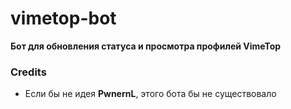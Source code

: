 # vimetop-bot
**Бот для обновления статуса и просмотра профилей VimeTop**

### Credits
- Если бы не идея **PwnernL**, этого бота бы не существовало
